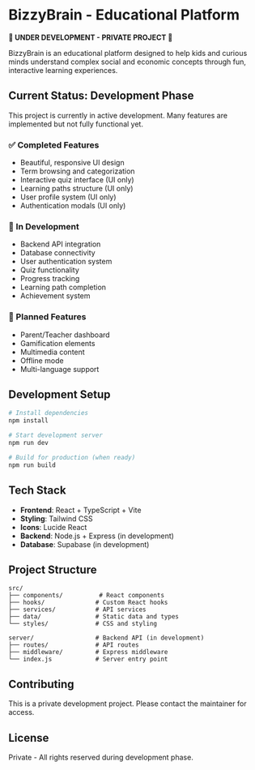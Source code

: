 # BizzyBrain - Educational Platform

**🚧 UNDER DEVELOPMENT - PRIVATE PROJECT 🚧**

BizzyBrain is an educational platform designed to help kids and curious minds understand complex social and economic concepts through fun, interactive learning experiences.

## Current Status: Development Phase

This project is currently in active development. Many features are implemented but not fully functional yet.

### ✅ Completed Features
- Beautiful, responsive UI design
- Term browsing and categorization
- Interactive quiz interface (UI only)
- Learning paths structure (UI only)
- User profile system (UI only)
- Authentication modals (UI only)

### 🚧 In Development
- Backend API integration
- Database connectivity
- User authentication system
- Quiz functionality
- Progress tracking
- Learning path completion
- Achievement system

### 🎯 Planned Features
- Parent/Teacher dashboard
- Gamification elements
- Multimedia content
- Offline mode
- Multi-language support

## Development Setup

```bash
# Install dependencies
npm install

# Start development server
npm run dev

# Build for production (when ready)
npm run build
```

## Tech Stack

- **Frontend**: React + TypeScript + Vite
- **Styling**: Tailwind CSS
- **Icons**: Lucide React
- **Backend**: Node.js + Express (in development)
- **Database**: Supabase (in development)

## Project Structure

```
src/
├── components/          # React components
├── hooks/              # Custom React hooks
├── services/           # API services
├── data/               # Static data and types
└── styles/             # CSS and styling

server/                 # Backend API (in development)
├── routes/             # API routes
├── middleware/         # Express middleware
└── index.js            # Server entry point
```

## Contributing

This is a private development project. Please contact the maintainer for access.

## License

Private - All rights reserved during development phase.